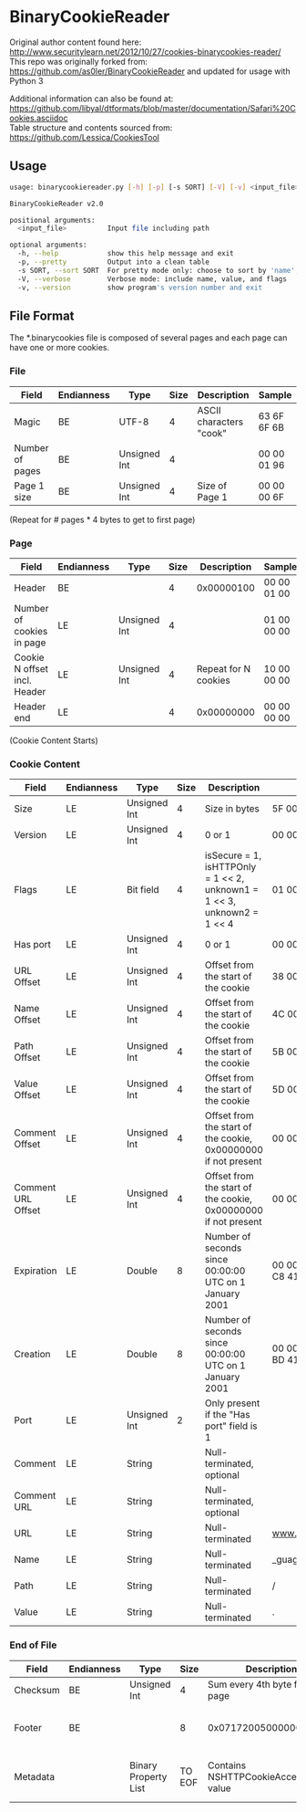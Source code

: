 # BinaryCookieReader

Original author content found here: http://www.securitylearn.net/2012/10/27/cookies-binarycookies-reader/  
This repo was originally forked from: https://github.com/as0ler/BinaryCookieReader and updated for usage with Python 3
  
Additional information can also be found at: https://github.com/libyal/dtformats/blob/master/documentation/Safari%20Cookies.asciidoc  
Table structure and contents sourced from: https://github.com/Lessica/CookiesTool

## Usage

```bash
usage: binarycookiereader.py [-h] [-p] [-s SORT] [-V] [-v] <input_file>

BinaryCookieReader v2.0

positional arguments:
  <input_file>          Input file including path

optional arguments:
  -h, --help            show this help message and exit
  -p, --pretty          Output into a clean table
  -s SORT, --sort SORT  For pretty mode only: choose to sort by 'name','value','domain','create','expiry','flags'
  -V, --verbose         Verbose mode: include name, value, and flags
  -v, --version         show program's version number and exit

```

## File Format

The *.binarycookies file is composed of several pages and each page can have one or more cookies.

### File

| Field           | Endianness | Type                 | Size        | Description                             | Sample        |
|-----------------|------------|----------------------|-------------|-----------------------------------------|---------------|
| Magic           | BE         | UTF-8                | 4           | ASCII characters "cook"                 |  63 6F 6F 6B  |
| Number of pages | BE         | Unsigned Int         | 4           |                                         |  00 00 01 96  |
| Page 1 size     | BE         | Unsigned Int         | 4           | Size of Page 1                          |  00 00 00 6F  |

(Repeat for # pages * 4 bytes to get to first page)

### Page

| Field                        | Endianness | Type         | Size          | Description          | Sample        |
|------------------------------|------------|--------------|---------------|----------------------|---------------|
| Header                       | BE         |              | 4             | 0x00000100           |  00 00 01 00  |
| Number of cookies in page    | LE         | Unsigned Int | 4             |                      |  01 00 00 00  |
| Cookie N offset incl. Header | LE         | Unsigned Int | 4             | Repeat for N cookies |  10 00 00 00  |
| Header end                   | LE         |              | 4             | 0x00000000           |  00 00 00 00  |

(Cookie Content Starts)

### Cookie Content

| Field              | Endianness | Type         | Size | Description                                                                  | Sample                    |
|--------------------|------------|--------------|------|------------------------------------------------------------------------------|---------------------------|
| Size               | LE         | Unsigned Int | 4    | Size in bytes                                                                |  5F 00 00 00              |
| Version            | LE         | Unsigned Int | 4    | 0 or 1                                                                       |  00 00 00 00              |
| Flags              | LE         | Bit field    | 4    | isSecure = 1, isHTTPOnly = 1 << 2, unknown1 = 1 << 3, unknown2 = 1 << 4      |  01 00 00 00              |
| Has port           | LE         | Unsigned Int | 4    | 0 or 1                                                                       |  00 00 00 00              |
| URL Offset         | LE         | Unsigned Int | 4    | Offset from the start of the cookie                                          |  38 00 00 00              |
| Name Offset        | LE         | Unsigned Int | 4    | Offset from the start of the cookie                                          |  4C 00 00 00              |
| Path Offset        | LE         | Unsigned Int | 4    | Offset from the start of the cookie                                          |  5B 00 00 00              |
| Value Offset       | LE         | Unsigned Int | 4    | Offset from the start of the cookie                                          |  5D 00 00 00              |
| Comment Offset     | LE         | Unsigned Int | 4    | Offset from the start of the cookie, 0x00000000 if not present               |  00 00 00 00              |
| Comment URL Offset | LE         | Unsigned Int | 4    | Offset from the start of the cookie, 0x00000000 if not present               |  00 00 00 00              |
| Expiration         | LE         | Double       | 8    | Number of seconds since 00:00:00 UTC on 1 January 2001                       |  00 00 00 AD 5A 07 C8 41  |
| Creation           | LE         | Double       | 8    | Number of seconds since 00:00:00 UTC on 1 January 2001                       |  00 00 00 5A B2 42 BD 41  |
| Port               | LE         | Unsigned Int | 2    | Only present if the "Has port" field is 1                                    |                           |
| Comment            | LE         | String       |      | Null-terminated, optional                                                    |                           |
| Comment URL        | LE         | String       |      | Null-terminated, optional                                                    |                           |
| URL                | LE         | String       |      | Null-terminated                                                              |  www.knowwhere.com        |
| Name               | LE         | String       |      | Null-terminated                                                              |  _guages_unique.          |
| Path               | LE         | String       |      | Null-terminated                                                              |  /                        |
| Value              | LE         | String       |      | Null-terminated                                                              |  .                        |

### End of File

| Field           | Endianness | Type                 | Size        | Description                             | Sample                    |
|-----------------|------------|----------------------|-------------|-----------------------------------------|---------------------------|
| Checksum        | BE         | Unsigned Int         | 4           | Sum every 4th byte for each page        |  00 00 2F F2              |
| Footer          | BE         |                      | 8           | 0x07172005000000(45\|4b)                |  07 17 20 05 00 00 00 45  |
| Metadata        |            | Binary Property List | TO EOF      | Contains NSHTTPCookieAcceptPolicy value |  62 70 6C 69 73 74 30 30  |
